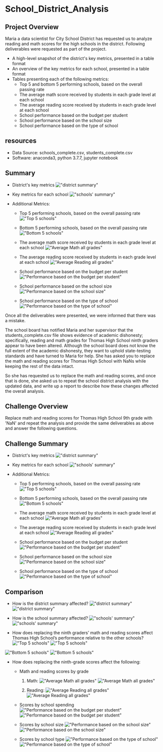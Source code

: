 # School_District_Analysis

## Project Overview
Maria a data scientist for City School District has requested us to analyze reading and math scores for the high schools in the district. Following deliverables were requested as part of the project.
  - A high-level snapshot of the district's key metrics, presented in a table format
  - An overview of the key metrics for each school, presented in a table format
  - Tables presenting each of the following metrics:
    - Top 5 and bottom 5 performing schools, based on the overall passing rate
    - The average math score received by students in each grade level at each school
    - The average reading score received by students in each grade level at each school
    - School performance based on the budget per student
    - School performance based on the school size 
    - School performance based on the type of school

## resources
- Data Source: schools_complete.csv, students_complete.csv
- Software: anaconda3, python 3.7.7, jupyter notebook

## Summary
  - District's key metrics
   !["district summary"](./Resources/district_summary.png "District's key metrics")
  
  - Key metrics for each school
   !["schools' summary"](./Resources/schools_summary.png "Schools' key metrics")
  
  
  - Additional Metrics:
    - Top 5 performing schools, based on the overall passing rate
     !["Top 5 schools"](./Resources/top5_schools.png "District's Top 5 schools")
    
    - Bottom 5 performing schools, based on the overall passing rate
     !["Bottom 5 schools"](./Resources/bottom5_schools.png "District's Bottom 5 schools")
    
    
    - The average math score received by students in each grade level at each school
     !["Average Math all grades"](./Resources/avg_math_scores_by_grade.png "Average math score in each grade of schools")
    
    - The average reading score received by students in each grade level at each school
     !["Average Reading all grades"](./Resources/avg_reading_scores_by_grade.png "Average reading score in each grade of schools")
    
    
    - School performance based on the budget per student
     !["Performance based on the budget per student"](./Resources/budget_per_student.png "School performance based on the budget per student")
    
    - School performance based on the school size 
     !["Performance based on the school size"](./Resources/school_size.png "School performance based on the school size")
    
    - School performance based on the type of school
     !["Performance based on the type of school"](./Resources/type_of_school.png "School performance based on the type of school")
  
  

Once all the deliverables were presented, we were informed that there was a mistake.

The school board has notified Maria and her supervisor that the students_complete.csv file shows evidence of academic dishonesty; specifically, reading and math grades for Thomas High School ninth graders appear to have been altered. Although the school board does not know the full extent of the academic dishonesty, they want to uphold state-testing standards and have turned to Maria for help. She has asked you to replace the math and reading scores for Thomas High School with NaNs while keeping the rest of the data intact.

So she has requested us to replace the math and reading scores, and once that is done, she asked us to repeat the school district analysis with the updated data, and write up a report to describe how these changes affected the overall analysis.

## Challenge Overview
Replace math and reading scores for Thomas High School 9th grade with 'NaN' and repeat the analysis and provide the same deliverables as above and answer the following questions.

## Challenge Summary
  - District's key metrics
   !["district summary"](./Resources/challenge_district_summary.png "District's key metrics")
  
  - Key metrics for each school
   !["schools' summary"](./Resources/challenge_schools_summary.png "Schools' key metrics")
  
  
  - Additional Metrics:
    - Top 5 performing schools, based on the overall passing rate
     !["Top 5 schools"](./Resources/challenge_top5_schools.png "District's Top 5 schools")
    
    - Bottom 5 performing schools, based on the overall passing rate
     !["Bottom 5 schools"](./Resources/challenge_bottom5_schools.png "District's Bottom 5 schools")
    
    
    - The average math score received by students in each grade level at each school
     !["Average Math all grades"](./Resources/challenge_avg_math_scores_by_grade.png "Average math score in each grade of schools")
    
    - The average reading score received by students in each grade level at each school
     !["Average Reading all grades"](./Resources/challenge_avg_reading_scores_by_grade.png "Average reading score in each grade of schools")
    
    
    - School performance based on the budget per student
     !["Performance based on the budget per student"](./Resources/challenge_budget_per_student.png "School performance based on the budget per student")
    
    - School performance based on the school size 
     !["Performance based on the school size"](./Resources/challenge_school_size.png "School performance based on the school size")
    
    - School performance based on the type of school
     !["Performance based on the type of school"](./Resources/challenge_type_of_school.png "School performance based on the type of school")

## Comparison
  - How is the district summary affected?
   !["district summary"](./Resources/challenge_district_summary.png "District's key metrics after changes")
   !["district summary"](./Resources/district_summary.png "District's key metrics")
  
  - How is the school summary affected?
   !["schools' summary"](./Resources/challenge_schools_summary.png "Schools' key metrics after changes")
   !["schools' summary"](./Resources/schools_summary.png "Schools' key metrics")
  
  - How does replacing the ninth graders’ math and reading scores affect Thomas High School’s performance relative to the other schools?
   !["Top 5 schools"](./Resources/challenge_top5_schools.png "District's Top 5 schools after changes")
   !["Top 5 schools"](./Resources/top5_schools.png "District's Top 5 schools")
  
   !["Bottom 5 schools"](./Resources/challenge_bottom5_schools.png "District's Bottom 5 schools after changes")
   !["Bottom 5 schools"](./Resources/bottom5_schools.png "District's Bottom 5 schools")
  
  - How does replacing the ninth-grade scores affect the following:
    - Math and reading scores by grade
      1) Math:
        !["Average Math all grades"](./Resources/challenge_avg_math_scores_by_grade.png "Average math score in each grade of schools after changes")
        !["Average Math all grades"](./Resources/avg_math_scores_by_grade.png "Average math score in each grade of schools")
        
      2) Reading:
        !["Average Reading all grades"](./Resources/challenge_avg_reading_scores_by_grade.png "Average reading score in each grade of schools after changes")
        !["Average Reading all grades"](./Resources/avg_reading_scores_by_grade.png "Average reading score in each grade of schools")
        
    - Scores by school spending
     !["Performance based on the budget per student"](./Resources/challenge_budget_per_student.png "School performance based on the budget per student after changes")
     !["Performance based on the budget per student"](./Resources/budget_per_student.png "School performance based on the budget per student")
    
    - Scores by school size
     !["Performance based on the school size"](./Resources/challenge_school_size.png "School performance based on the school size after changes")
     !["Performance based on the school size"](./Resources/school_size.png "School performance based on the school size")
    
    - Scores by school type
     !["Performance based on the type of school"](./Resources/challenge_type_of_school.png "School performance based on the type of school after changes")
     !["Performance based on the type of school"](./Resources/type_of_school.png "School performance based on the type of school")
    
